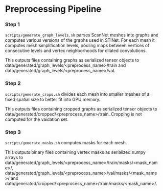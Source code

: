 

# Preprocessing Pipeline

### Step 1

`scripts/generate_graph_levels.sh` parses ScanNet meshes into graphs and computes various versions of the graphs used in STINet. For each mesh it computes mesh simplification levels, pooling maps between vertices of consecutive levels and vertex neighborhoods for dilated convolutions.

This outputs files containing graphs as serialized tensor objects to data/generated/graph_levels/<preprocess_name>/train and data/generated/graph_levels/<preprocess_name>/val.

### Step 2

`scripts/generate_crops.sh` divides each mesh into smaller meshes of a fixed spatial size to better fit into GPU memory. 

This outputs files containing cropped graphs as serialized tensor objects to data/generated/cropped/<preprocess_name>/train. Cropping is not computed for the vaidation set.

### Step 3

`scripts/generate_masks.sh` computes masks for each mesh. 

This outputs binary files containing vertex masks as serialized numpy arrays to data/generated/graph_levels/<preprocess_name>/train/masks/<mask_name>/, data/generated/graph_levels/<preprocess_name>/val/masks/<mask_name>/ and data/generated/cropped/<preprocess_name>/train/masks/<mask_name>/.
